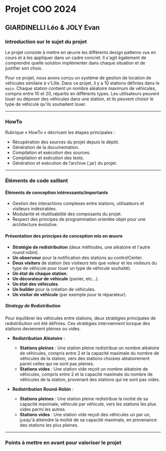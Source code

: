 # Projet COO 2024

## GIARDINELLI Léo & JOLY Evan

### Introduction sur le sujet du projet

Le projet consiste à mettre en œuvre les différents design patterns vus en cours et à les appliquer dans un cadre concret. Il s'agit également de comprendre quelle solution implémenter dans chaque situation et de justifier son choix.

Pour ce projet, nous avons conçu un système de gestion de location de véhicules similaire à v'Lille. Dans ce projet, il y a 10 stations définies dans le `main`. Chaque station contient un nombre aléatoire maximum de véhicules, compris entre 10 et 20, répartis en différents types. Les utilisateurs peuvent louer ou déposer des véhicules dans une station, et ils peuvent choisir le type de véhicule qu'ils souhaitent louer.

---

### HowTo

Rubrique « HowTo » décrivant les étapes principales :
- Récupération des sources du projet depuis le dépôt.
- Génération de la documentation.
- Compilation et exécution des sources.
- Compilation et exécution des tests.
- Génération et exécution de l’archive (.jar) du projet.

---

### Éléments de code saillant

#### Éléments de conception intéressants/importants

- Gestion des interactions complexes entre stations, utilisateurs et visiteurs indésirables.
- Modularité et réutilisabilité des composants du projet.
- Respect des principes de programmation orientée objet pour une architecture évolutive.

#### Présentation des principes de conception mis en œuvre

- **Stratégie de redistribution** (deux méthodes, une aléatoire et l'autre round robin).
- **Un observeur** pour la notification des stations au controlCenter.
- **Deux visitors** de station (les visiteurs tels que voleur et les visiteurs du type de véhicule pour louer un type de véhicule souhaité).
- **Un état de chaque station**.
- **Un décorateur de véhicule** (panier, etc...).
- **Un état des véhicules**.
- **Un builder** pour la création de véhicules.
- **Un visitor de véhicule** (par exemple pour le réparateur).

##### Strategy de Redistribution

Pour équilibrer les véhicules entre stations, deux stratégies principales de redistribution ont été définies. Ces stratégies interviennent lorsque des stations deviennent pleines ou vides.

- **Redistribution Aléatoire** :
  - **Stations pleines** : Une station pleine redistribue un nombre aléatoire de véhicules, compris entre 2 et la capacité maximale du nombre de véhicules de la station, vers des stations choisies aléatoirement parmi celles qui ne sont pas pleines.
  - **Stations vides** : Une station vide reçoit un nombre aléatoire de véhicules, compris entre 2 et la capacité maximale du nombre de véhicules de la station, provenant des stations qui ne sont pas vides.

- **Redistribution Round-Robin** :
  - **Stations pleines** : Une station pleine redistribue la moitié de sa capacité maximale, véhicule par véhicule, vers les stations les plus vides parmi les autres.
  - **Stations vides** : Une station vide reçoit des véhicules un par un, jusqu'à atteindre la moitié de sa capacité maximale, en provenance des stations les plus pleines.


---

### Points à mettre en avant pour valoriser le projet
